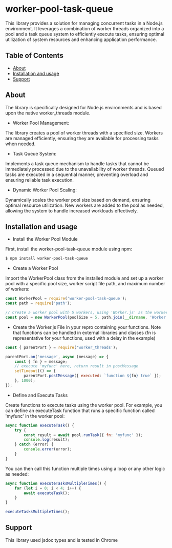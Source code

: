 
# worker-pool-task-queue

This library provides a solution for managing concurrent tasks in a Node.js environment. It leverages a combination of worker threads organized into a pool and a task queue system to efficiently execute tasks, ensuring optimal utilization of system resources and enhancing application performance.

## Table of Contents
  - [About](#about)
  - [Installation and usage](#installation-and-usage)
  - [Support](#support)


## About

The library is specifically designed for Node.js environments and is based upon the native worker_threads module.

* Worker Pool Management:

The library creates a pool of worker threads with a specified size. Workers are managed efficiently, ensuring they are available for processing tasks when needed.

* Task Queue System:

Implements a task queue mechanism to handle tasks that cannot be immediately processed due to the unavailability of worker threads.
Queued tasks are executed in a sequential manner, preventing overload and ensuring reliable task execution.

* Dynamic Worker Pool Scaling:

Dynamically scales the worker pool size based on demand, ensuring optimal resource utilization.
New workers are added to the pool as needed, allowing the system to handle increased workloads effectively.


## Installation and usage

  * Install the Worker Pool Module

First, install the worker-pool-task-queue module using npm:

```js
$ npm install worker-pool-task-queue
```

  * Create a Worker Pool

Import the WorkerPool class from the installed module and set up a worker pool with a specific pool size, worker script file path, and maximum number of workers:

```js
const WorkerPool = require('worker-pool-task-queue');
const path = require('path');

// Create a worker pool with 5 workers, using 'Worker.js' as the worker script
const pool = new WorkerPool(poolSize = 5, path.join(__dirname, 'Worker.js'), maxWorkers = 15);
```

  * Create the Worker.js File in ypur repro containing your functions. Note that functions can be handled in external libraries and classes (fn is representative for your functions, used with a delay in the example)


```js
const { parentPort } = require('worker_threads');

parentPort.on('message', async (message) => {
    const { fn } = message;
    // execute 'myfunc' here, return result in postMessage
    setTimeout(() => {
        parentPort.postMessage({ executed: `function ${fn} true` });
    }, 1000);
});
```

  * Define and Execute Tasks

Create functions to execute tasks using the worker pool. For example, you can define an executeTask function that runs a specific function called 'myfunc' in the worker pool:

```js
async function executeTask() {
    try {
        const result = await pool.runTask({ fn: 'myfunc' });
        console.log(result);
    } catch (error) {
        console.error(error);
    }
}
```

You can then call this function multiple times using a loop or any other logic as needed:

```js
async function executeTasksMultipleTimes() {
    for (let i = 0; i < 4; i++) {
        await executeTask();
    }
}

executeTasksMultipleTimes();
```
## Support

This library used jsdoc types and is tested in Chrome
